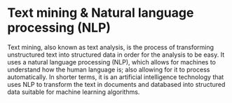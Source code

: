 # Text mining & Natural language processing (NLP)
Text mining, also known as text analysis, is the process of transforming unstructured text into structured data in order for the analysis to be easy. It uses a natural language processing (NLP), which allows for machines to understand how the human language is; also allowing for it to process automatically. In shorter terms, it is an artificial intelligence technology that uses NLP to transform the text in documents and databased into structured data suitable for machine learning algorithms.

